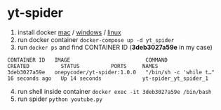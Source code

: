 # yt-spider

1. install docker [mac](https://docs.docker.com/desktop/mac/install/) / [windows](https://docs.docker.com/desktop/windows/install/) / [linux](https://docs.docker.com/engine/install/ubuntu/)
2. run docker container `docker-compose up -d yt_spider`
3. run `docker ps` and find CONTAINER ID (**3deb3027a59e** in my case)
```
CONTAINER ID   IMAGE                        COMMAND                  CREATED          STATUS          PORTS     NAMES
3deb3027a59e   onepycoder/yt-spider:1.0.0   "/bin/sh -c 'while t…"   16 seconds ago   Up 14 seconds             yt-spider_yt_spider_1
```
4. run shell inside container `docker exec -it 3deb3027a59e /bin/bash`
5. run spider `python youtube.py`
